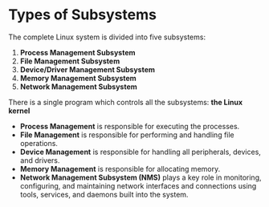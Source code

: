 # Types of Subsystems

The complete Linux system is divided into five subsystems:

1. **Process Management Subsystem**
2. **File Management Subsystem**
3. **Device/Driver Management Subsystem**
4. **Memory Management Subsystem**
5. **Network Management Subsystem**

There is a single program which controls all the subsystems: **the Linux kernel**

- **Process Management** is responsible for executing the processes.
- **File Management** is responsible for performing and handling file operations.
- **Device Management** is responsible for handling all peripherals, devices, and drivers.
- **Memory Management** is responsible for allocating memory.
- **Network Management Subsystem (NMS)** plays a key role in monitoring, configuring, and maintaining network interfaces and connections using tools, services, and daemons built into the system.
